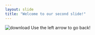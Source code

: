 ```yaml
---
layout: slide
title: "Welcome to our second slide!"
---
```

![download](https://user-images.githubusercontent.com/66886655/84582384-e1101b80-adb0-11ea-9b82-de8aaaad633d.png)
Use the left arrow to go back!
